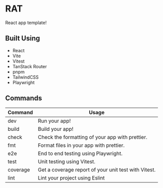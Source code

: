 # RAT

React app template!

## Built Using

- React
- Vite
- Vitest
- TanStack Router
- pnpm
- TailwindCSS
- Playwright

## Commands

| Command  | Usage                                                |
| -------- | ---------------------------------------------------- |
| dev      | Run your app!                                        |
| build    | Build your app!                                      |
| check    | Check the formatting of your app with prettier.      |
| fmt      | Format files in your app with prettier.              |
| e2e      | End to end testing using Playwright.                 |
| test     | Unit testing using Vitest.                           |
| coverage | Get a coverage report of your unit test with Vitest. |
| lint     | Lint your project using Eslint                       |
